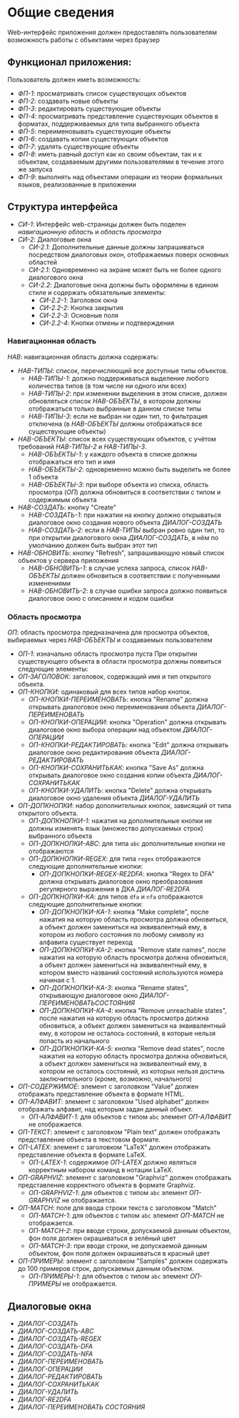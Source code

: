 # Общие сведения

Web-интерфейс приложения должен предоставлять пользователям возможность работы с объектами через браузер

## Функционал приложения:
Пользователь должен иметь возможность:
- *ФП-1*: просматривать список существующих объектов
- *ФП-2*: создавать новые объекты
- *ФП-3*: редактировать существующие объекты
- *ФП-4*: просматривать представление существующих объектов в форматах, поддерживаемых для типа выбранного объекта
- *ФП-5*: переименовывать существующие объекты
- *ФП-6*: создавать копии существующих объектов
- *ФП-7*: удалять существующие объекты
- *ФП-8*: иметь равный доступ как ко своим объектам, так и к объектам, создаваемым другими пользователями в течение этого же запуска
- *ФП-9*: выполнять над объектами операции из теории формальных языков, реализованные в приложении

## Структура интерфейса
- *СИ-1*: Интерфейс web-страницы должен быть поделен *навигационную область* и *область просмотра*
- *СИ-2*: Диалоговые окна
  - *СИ-2.1*: Дополнительные данные должны запрашиваться посредством диалоговых окон, отображаемых поверх основных областей
  - *СИ-2.1*: Одновременно на экране может быть не более одного диалогового окна
  - *СИ-2.2*: Диалоговые окна должны быть оформлены в едином стиле и содержать обязательные элементы:
    - *СИ-2.2-1*: Заголовок окна
    - *СИ-2.2-2*: Кнопка закрытия
    - *СИ-2.2-3*: Основные поля
    - *СИ-2.2-4*: Кнопки отмены и подтверждения

### Навигационная область
*НАВ*: навигационная область должна содержать:
- *НАВ-ТИПЫ*: список, перечисляющий все доступные типы объектов.
  - *НАВ-ТИПЫ-1*: должно поддерживаться выделение любого количества типов (в том числе ни одного или всех)
  - *НАВ-ТИПЫ-2*: при изменении выделения в этом списке, должен обновляться список *НАВ-ОБЪЕКТЫ*, в котором должны отображаться только выбранные в данном списке типы
  - *НАВ-ТИПЫ-3*: если не выбран ни один тип, то фильтрация отключена (в *НАВ-ОБЪЕКТЫ* должны отображаться все существующие объекты)
- *НАВ-ОБЪЕКТЫ*: список всех существующих объектов, с учётом требований *НАВ-ТИПЫ-2* и *НАВ-ТИПЫ-3*.
  - *НАВ-ОБЪЕКТЫ-1*: у каждого объекта в списке должны отображаться его тип и имя
  - *НАВ-ОБЪЕКТЫ-2*: одновременно можно быть выделить не более 1 объекта
  - *НАВ-ОБЪЕКТЫ-3*: при выборе объекта из списка, область просмотра (*ОП*) должна обновиться в соответствии с типом и содержимым объекта
- *НАВ-СОЗДАТЬ*: кнопку "Create"
  - *НАВ-СОЗДАТЬ-1*: при нажатии на кнопку должно открываться диалоговое окно создания нового объекта *ДИАЛОГ-СОЗДАТЬ*
  - *НАВ-СОЗДАТЬ-2*: если в *НАВ-ТИПЫ* выбран ровно один тип, то при открытии диалогового окна *ДИАЛОГ-СОЗДАТЬ*, в нём по умолчанию должен быть выбран этот тип
- *НАВ-ОБНОВИТЬ*: кнопку "Refresh", запрашивающую новый список объектов у сервера приложения
  - *НАВ-ОБНОВИТЬ-1*: в случае успеха запроса, список *НАВ-ОБЪЕКТЫ* должен обновиться в соответствии с полученными изменениями
  - *НАВ-ОБНОВИТЬ-2*: в случае ошибки запроса должно появиться диалоговое окно с описанием и кодом ошибки

### Область просмотра
*ОП*: область просмотра предназначена для просмотра объектов, выбираемых через *НАВ-ОБЪЕКТЫ* и создаваемых пользователем
- *ОП-1*: изначально область просмотра пуста
При открытии существующего объекта в области просмотра должны появиться следующие элементы:
- *ОП-ЗАГОЛОВОК*: заголовок, содержащий имя и тип открытого объекта.
- *ОП-КНОПКИ*: одинаковый для всех типов набор кнопок.
  - *ОП-КНОПКИ-ПЕРЕИМЕНОВАТЬ*: кнопка "Rename" должна открывать диалоговое окно переименования объекта *ДИАЛОГ-ПЕРЕИМЕНОВАТЬ*
  - *ОП-КНОПКИ-ОПЕРАЦИИ*: кнопка "Operation" должна открывать диалоговое окно выбора операции над объектом *ДИАЛОГ-ОПЕРАЦИИ*
  - *ОП-КНОПКИ-РЕДАКТИРОВАТЬ*: кнопка "Edit" должна открывать диалоговое окно редактирования объекта *ДИАЛОГ-РЕДАКТИРОВАТЬ*
  - *ОП-КНОПКИ-СОХРАНИТЬКАК*: кнопка "Save As" должна открывать диалоговое окно создания копии объекта *ДИАЛОГ-СОХРАНИТЬКАК*
  - *ОП-КНОПКИ-УДАЛИТЬ*: кнопка "Delete" должна открывать диалоговое окно удаления объекта *ДИАЛОГ-УДАЛИТЬ*
- *ОП-ДОПКНОПКИ*: набор дополнительных кнопок, зависящий от типа открытого объекта.
  - *ОП-ДОПКНОПКИ-1*: нажатия на дополнительные кнопки не должны изменять язык (множество допускаемых строк) выбранного объекта 
  - *ОП-ДОПКНОПКИ-ABC*: для типа `abc` дополнительные кнопки не отображаются
  - *ОП-ДОПКНОПКИ-REGEX*: для типа `regex` отображаются следующие дополнительные кнопки:
    - *ОП-ДОПКНОПКИ-REGEX-RE2DFA*: кнопка "Regex to DFA" должна открывать диалоговое окно преобразования регулярного выражения в ДКА *ДИАЛОГ-RE2DFA*
  - *ОП-ДОПКНОПКИ-КА*: для типов `dfa` и `nfa` отображаются следующие дополнительные кнопки:
    - *ОП-ДОПКНОПКИ-КА-1*: кнопка "Make complete", после нажатия на которую область просмотра должна обновиться, а объект должен замениться на эквивалентный ему, в котором из любого состояния по любому символу из алфавита существует переход
    - *ОП-ДОПКНОПКИ-КА-2*: кнопка "Remove state names", после нажатия на которую область просмотра должна обновиться, а объект должен замениться на эквивалентный ему, в котором вместо названий состояний используются номера начиная с 1.
    - *ОП-ДОПКНОПКИ-КА-3*: кнопка "Rename states", открывающую диалоговое окно *ДИАЛОГ-ПЕРЕИМЕНОВАТЬСОСТОЯНИЯ*
    - *ОП-ДОПКНОПКИ-КА-4*: кнопка "Remove unreachable states", после нажатия на которую область просмотра должна обновиться, а объект должен замениться на эквивалентный ему, в котором не осталось состояний, в которые нельзя попасть из начального
    - *ОП-ДОПКНОПКИ-КА-5*: кнопка "Remove dead states", после нажатия на которую область просмотра должна обновиться, а объект должен замениться на эквивалентный ему, в котором не осталось состояний, из которых нельзя достичь заключительного (кроме, возможно, начального)
- *ОП-СОДЕРЖИМОЕ*: элемент с заголовком "Value" должен отображать представление объекта в формате HTML.
- *ОП-АЛФАВИТ*: элемент с заголовком "Used alphabet" должен отображать алфавит, над которым задан данный объект.
  - *ОП-АЛФАВИТ-1*: для объектов с типом `abc` элемент *ОП-АЛФАВИТ* не отображается.
- *ОП-ТЕКСТ*: элемент с заголовком "Plain text" должен отображать представление объекта в текстовом формате.
- *ОП-LATEX*: элемент с заголовком "LaTeX" должен отображать представление объекта в формате LaTeX.
  - *ОП-LATEX-1*: содержимое *ОП-LATEX* должно являться корректным набором команд в нотации LaTeX.
- *ОП-GRAPHVIZ*: элемент с заголовком "Graphviz" должен отображать представление корректного объекта в формате Graphviz.
  - *ОП-GRAPHVIZ-1*: для объектов с типом `abc` элемент *ОП-GRAPHVIZ* не отображается.
- *ОП-MATCH*: поле для ввода строки текста с заголовком "Match"
  - *ОП-MATCH-1*: для объектов с типом `abc` элемент *ОП-MATCH* не отображается.
  - *ОП-MATCH-2*: при вводе строки, допускаемой данным объектом, фон поля должен окрашиваться в зелёный цвет
  - *ОП-MATCH-3*: при вводе строки, не допускаемой данным объектом, фон поля должен окрашиваться в красный цвет
- *ОП-ПРИМЕРЫ*: элемент с заголовком "Samples" должен содержать до 100 примеров строк, допускаемых данным объектом.
  - *ОП-ПРИМЕРЫ-1*: для объектов с типом `abc` элемент *ОП-ПРИМЕРЫ* не отображается.

## Диалоговые окна
- *ДИАЛОГ-СОЗДАТЬ*
- *ДИАЛОГ-СОЗДАТЬ-ABC*
- *ДИАЛОГ-СОЗДАТЬ-REGEX*
- *ДИАЛОГ-СОЗДАТЬ-DFA*
- *ДИАЛОГ-СОЗДАТЬ-NFA*
- *ДИАЛОГ-ПЕРЕИМЕНОВАТЬ*
- *ДИАЛОГ-ОПЕРАЦИИ*
- *ДИАЛОГ-РЕДАКТИРОВАТЬ*
- *ДИАЛОГ-СОХРАНИТЬКАК*
- *ДИАЛОГ-УДАЛИТЬ*
- *ДИАЛОГ-RE2DFA*
- *ДИАЛОГ-ПЕРЕИМЕНОВАТЬ СОСТОЯНИЯ*
